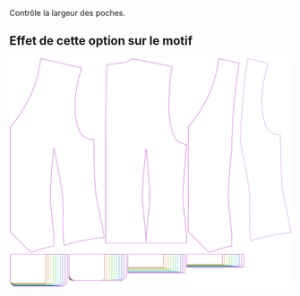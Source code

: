 
Contrôle la largeur des poches.


## Effet de cette option sur le motif
![Cette image montre l'effet de cette option en superposant plusieurs variantes qui ont une valeur différente pour cette option](wahid_pocketwidth_sample.svg "Effet de cette option sur le motif")